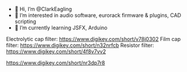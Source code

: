 - 👋 Hi, I’m @ClarkEagling
- 👀 I’m interested in audio software, eurorack firmware & plugins, CAD scripting
- 🌱 I’m currently learning JSFX, Arduino


<!---
ClarkEagling/ClarkEagling is a ✨ special ✨ repository because its `README.md` (this file) appears on your GitHub profile.
You can click the Preview link to take a look at your changes.
--->

Electrolytic cap filter: https://www.digikey.com/short/v78j0302
Film cap filter: https://www.digikey.com/short/n32nrfcb
Resistor filter: https://www.digikey.com/short/4f8v7vv2

https://www.digikey.com/short/nr3dp7r8
